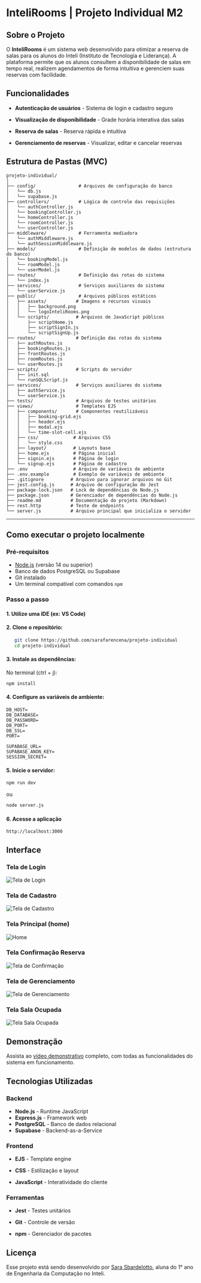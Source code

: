 # InteliRooms | Projeto Individual M2

## Sobre o Projeto
O **InteliRooms** é um sistema web desenvolvido para otimizar a reserva de salas para os alunos do Inteli (Instituto de Tecnologia e Liderança). A plataforma permite que os alunos consultem a disponibilidade de salas em tempo real, realizem agendamentos de forma intuitiva e gerenciem suas reservas com facilidade.

## Funcionalidades
- **Autenticação de usuários** - Sistema de login e cadastro seguro

- **Visualização de disponibilidade** - Grade horária interativa das salas

- **Reserva de salas** - Reserva rápida e intuitiva

- **Gerenciamento de reservas** - Visualizar, editar e cancelar reservas

## Estrutura de Pastas (MVC)
```
projeto-individual/
│
├── config/                # Arquivos de configuração do banco
│   └── db.js
│   └── supabase.js
├── controllers/           # Lógica de controle das requisições
│   └── authController.js
│   └── bookingController.js
│   └── homeController.js
│   └── roomController.js
│   └── userController.js
├── middleware/            # Ferramenta mediadora
│   └── authMiddleware.js
│   └── authSessionMiddleware.js
├── models/                # Definição de modelos de dados (estrutura do banco)
│   └── bookingModel.js
│   └── roomModel.js
│   └── userModel.js
├── routes/                # Definição das rotas do sistema
│   └── index.js
├── services/              # Serviços auxiliares do sistema
│   └── userService.js
├── public/                # Arquivos públicos estáticos
│   ├── assets/           # Imagens e recursos visuais
│   │   ├── background.png
│   │   └── logoInteliRooms.png
│   └── scripts/          # Arquivos de JavaScript públicos
│       ├── scriptHome.js
│       ├── scriptSignIn.js
│       └── scriptSignUp.js
├── routes/               # Definição das rotas do sistema
│   ├── authRoutes.js
│   ├── bookingRoutes.js
│   ├── frontRoutes.js
│   ├── roomRoutes.js
│   └── userRoutes.js
├── scripts/              # Scripts do servidor
│   ├── init.sql
│   └── runSQLScript.js
├── services/             # Serviços auxiliares do sistema
│   ├── authService.js
│   └── userService.js
├── tests/                # Arquivos de testes unitários
├── views/                # Templates EJS
│   ├── components/       # Componentes reutilizáveis
│   │   ├── booking-grid.ejs
│   │   ├── header.ejs
│   │   ├── modal.ejs
│   │   └── time-slot-cell.ejs
│   ├── css/             # Arquivos CSS
│   │   └── style.css
│   ├── layout/          # Layouts base
│   ├── home.ejs         # Página inicial
│   ├── signin.ejs       # Página de login
│   └── signup.ejs       # Página de cadastro
├── .env                 # Arquivo de variáveis de ambiente
├── .env.example         # Exemplo de variáveis de ambiente
├── .gitignore          # Arquivo para ignorar arquivos no Git
├── jest.config.js      # Arquivo de configuração do Jest
├── package-lock.json   # Lock de dependências do Node.js
├── package.json        # Gerenciador de dependências do Node.js
├── readme.md           # Documentação do projeto (Markdown)
├── rest.http           # Teste de endpoints
└── server.js           # Arquivo principal que inicializa o servidor
```

---

## Como executar o projeto localmente

### Pré-requisitos
- [Node.js](https://nodejs.org/) (versão 14 ou superior)
- Banco de dados PostgreSQL ou Supabase
- Git instalado
- Um terminal compatível com comandos `npm`

### Passo a passo

#### 1. Utilize uma IDE (ex: VS Code)

#### 2. Clone o repositório:

```bash
   git clone https://github.com/sarafarencena/projeto-individual
   cd projeto-individual
```

#### 3. Instale as dependências:
No terminal (ctrl + j):

```bash
npm install
```

#### 4. Configure as variáveis de ambiente:

```
DB_HOST=
DB_DATABASE=
DB_PASSWORD=
DB_PORT=
DB_SSL=
PORT=

SUPABASE_URL=
SUPABASE_ANON_KEY=
SESSION_SECRET=
```

#### 5. Inicie o servidor:
```bash
npm run dev
```
ou
```bash
node server.js
```

#### 6. Acesse a aplicação
```arduino
http://localhost:3000
```

## Interface

### Tela de Login
![Tela de Login](assets/assets_WAD/screens/signin.png)

### Tela de Cadastro
![Tela de Cadastro](assets/assets_WAD/screens/signup.png)

### Tela Principal (home)
![Home](assets/assets_WAD/screens/home.png)

### Tela Confirmação Reserva
![Tela de Confirmação](assets/assets_WAD/screens/confirmar-reserva.png)

### Tela de Gerenciamento
![Tela de Gerenciamento](assets/assets_WAD/screens/gerenciar-reserva.png)

### Tela Sala Ocupada
![Tela Sala Ocupada](assets/assets_WAD/screens/sala-ocupada.png)

## Demonstração
Assista ao [vídeo demonstrativo](https://drive.google.com/file/d/1M5Kg43FnrZs9MVSY7cuSOd2m1B_Gqezi/view?usp=sharing) completo, com todas as funcionalidades do sistema em funcionamento.

## Tecnologias Utilizadas
### Backend
- **Node.js** - Runtime JavaScript
- **Express.js** - Framework web
- **PostgreSQL** - Banco de dados relacional
- **Supabase** - Backend-as-a-Service

### Frontend
- **EJS** - Template engine

- **CSS** - Estilização e layout

- **JavaScript** - Interatividade do cliente

### Ferramentas
- **Jest** - Testes unitários

- **Git** - Controle de versão

- **npm** - Gerenciador de pacotes

## Licença
Esse projeto está sendo desenvolvido por [Sara Sbardelotto](https://br.linkedin.com/in/sara-sbardelotto/pt), aluna do 1° ano de Engenharia da Computação no Inteli.